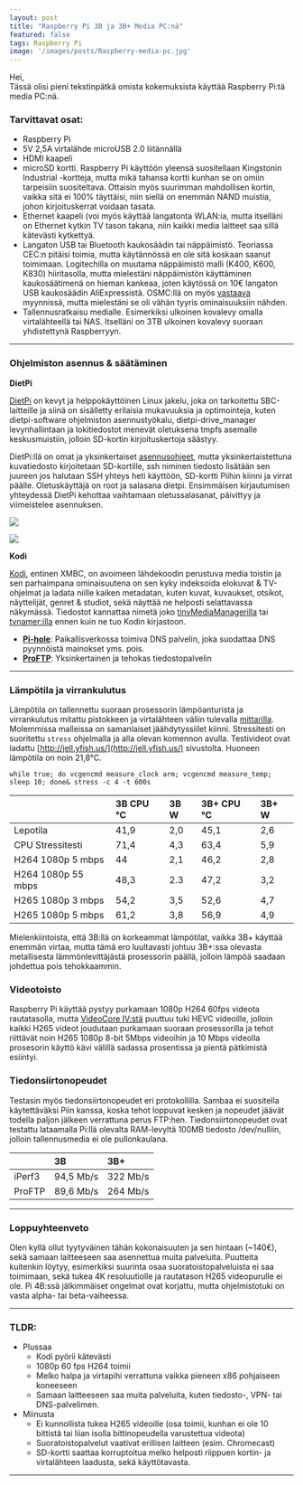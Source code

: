 ```yaml
---
layout: post
title: "Raspberry Pi 3B ja 3B+ Media PC:nä"
featured: false
tags: Raspberry Pi
image: '/images/posts/Raspberry-media-pc.jpg'
---
```


Hei,  
Tässä olisi pieni tekstinpätkä omista kokemuksista käyttää Raspberry Pi:tä media PC:nä.

<!--more-->

### Tarvittavat osat:

- Raspberry Pi
- 5V 2,5A virtalähde microUSB 2.0 liitännällä
- HDMI kaapeli
- microSD kortti. Raspberry Pi käyttöön yleensä suositellaan Kingstonin Industrial -kortteja, mutta mikä tahansa kortti kunhan se on omiin tarpeisiin suositeltava. Ottaisin myös suurimman mahdollisen kortin, vaikka sitä ei 100% täyttäisi, niin siellä on enemmän NAND muistia, johon kirjoituskerrat voidaan tasata.
- Ethernet kaapeli (voi myös käyttää langatonta WLAN:ia, mutta itselläni on Ethernet kytkin TV tason takana, niin kaikki media laitteet saa sillä kätevästi kytkettyä.
- Langaton USB tai Bluetooth kaukosäädin tai näppäimistö. Teoriassa CEC:n pitäisi toimia, mutta käytännössä en ole sitä koskaan saanut toimimaan. Logitechilla on muutama näppäimistö malli (K400, K600, K830) hiiritasolla, mutta mielestäni näppäimistön käyttäminen kaukosäätimenä on hieman kankeaa, joten käytössä on 10€ langaton USB kaukosäädin AliExpressistä. OSMC:llä on myös [vastaava](https://osmc.tv/store/product/osmc-remote-control/) myynnissä, mutta mielestäni se oli vähän tyyris ominaisuuksiin nähden.
- Tallennusratkaisu medialle. Esimerkiksi ulkoinen kovalevy omalla virtalähteellä tai NAS. Itselläni on 3TB ulkoinen kovalevy suoraan yhdistettynä Raspberryyn.

___

### Ohjelmiston asennus & säätäminen

**DietPi**

[DietPi](https://dietpi.com/) on kevyt ja helppokäyttöinen Linux jakelu, joka on tarkoitettu SBC-laitteille ja siinä on sisälletty erilaisia mukavuuksia ja optimointeja, kuten dietpi-software ohjelmiston asennustyökalu, dietpi-drive_manager levynhallintaan ja lokitiedostot menevät oletuksena tmpfs asemalle keskusmuistiin, jolloin SD-kortin kirjoituskertoja säästyy.

DietPi:llä on omat ja yksinkertaiset [asennusohjeet](https://dietpi.com/phpbb/viewtopic.php?f=8&t=9#p9), mutta yksinkertaistettuna kuvatiedosto kirjoitetaan SD-kortille, ssh niminen tiedosto lisätään sen juureen jos halutaan SSH yhteys heti käyttöön, SD-kortti Piihin kiinni ja virrat päälle. Oletuskäyttäjä on root ja salasana dietpi. Ensimmäisen kirjautumisen yhteydessä DietPi kehottaa vaihtamaan oletussalasanat, päivittyy ja viimeistelee asennuksen.

![](https://user-images.githubusercontent.com/35720395/62621283-061f3c80-b90b-11e9-9ba2-868d0f43d93e.png)

![](https://user-images.githubusercontent.com/35720395/62621332-22bb7480-b90b-11e9-87ab-9d1afcaa2755.png)


**Kodi**

[Kodi](https://kodi.tv/), entinen XMBC, on avoimeen lähdekoodin perustuva media toistin ja sen parhaimpana ominaisuutena on sen kyky indeksoida elokuvat & TV-ohjelmat ja ladata niille kaiken metadatan, kuten kuvat, kuvaukset, otsikot, näyttelijät, genret & studiot, sekä näyttää ne helposti selattavassa näkymässä. Tiedostot kannattaa nimetä joko [tinyMediaManagerilla](https://www.tinymediamanager.org) tai [tvnamer:illa](https://github.com/dbr/tvnamer) ennen kuin ne tuo Kodin kirjastoon.

- **[Pi-hole](https://pi-hole.net/)**: Paikallisverkossa toimiva DNS palvelin, joka suodattaa DNS pyynnöistä mainokset yms. pois.
- **[ProFTP](http://www.proftpd.org/)**: Yksinkertainen ja tehokas tiedostopalvelin

___

### Lämpötila ja virrankulutus

Lämpötila on tallennettu suoraan prosessorin lämpöanturista ja virrankulutus mitattu pistokkeen ja virtalähteen väliin tulevalla [mittarilla](https://hinta.fi/221661/brennenstuhl-bn-pm231). Molemmissa malleissa on samanlaiset jäähdytyssiilet kiinni. Stressitesti on suoritettu `stress` ohjelmalla ja alla olevan komennon avulla. Testivideot ovat ladattu [http://jell.yfish.us/](http://jell.yfish.us/) sivustolta. Huoneen lämpötila on noin 21,8°C.

```
while true; do vcgencmd measure_clock arm; vcgencmd measure_temp; sleep 10; done& stress -c 4 -t 600s
```

|  | 3B CPU °C | 3B W | 3B+ CPU °C | 3B+ W |
|:--|:--|:--|:--|:--|
| Lepotila | 41,9 | 2,0 | 45,1 | 2,6 |
| CPU Stressitesti | 71,4 | 4,3 | 63,4 | 5,9 |
| H264 1080p 5 mbps | 44 | 2,1 | 46,2 | 2,8 |
| H264 1080p 55 mbps | 48,3 | 2.3 | 47,2 | 3,2 |
| H265 1080p 3 mbps | 54,2 | 3,5 | 52,6 | 4,7 |
| H265 1080p 5 mbps | 61,2 | 3,8 | 56,9 | 4,9 |

Mielenkiintoista, että 3B:llä on korkeammat lämpötilat, vaikka 3B+ käyttää enemmän virtaa, mutta tämä ero luultavasti johtuu 3B+:ssa olevasta metallisesta lämmönlevittäjästä prosessorin päällä, jolloin lämpöä saadaan johdettua pois tehokkaammin.

### Videotoisto

Raspberry Pi käyttää pystyy purkamaan 1080p H264 60fps videota rautatasolla, mutta [VideoCore IV:stä](https://en.wikipedia.org/wiki/VideoCore#Table_of_SoCs_adopting_VideoCore_SIP_blocks) puuttuu  tuki HEVC videoille, jolloin kaikki H265 videot joudutaan purkamaan suoraan prosessorilla ja tehot riittävät noin H265 1080p 8-bit 5Mbps videoihin ja 10 Mbps videolla prosesorin käyttö kävi välillä sadassa prosentissa ja pientä pätkimistä esiintyi.

### Tiedonsiirtonopeudet

Testasin myös tiedonsiirtonopeudet eri protokollilla. Sambaa ei suositella käytettäväksi Piin kanssa, koska tehot loppuvat kesken ja nopeudet jäävät todella paljon jälkeen verrattuna perus FTP:hen. Tiedonsiirtonopeudet ovat testattu lataamalla Pi:llä olevalta RAM-levyltä 100MB tiedosto /dev/nulliin, jolloin tallennusmedia ei ole pullonkaulana.

|  | 3B | 3B+ |
|:--|:--|:--|
| iPerf3 | 94,5 Mb/s | 322 Mb/s |
| ProFTP | 89,6 Mb/s | 264 Mb/s |

___

### Loppuyhteenveto

Olen kyllä ollut tyytyväinen tähän kokonaisuuten ja sen hintaan (~140€), sekä samaan laitteeseen saa asennettua muita palveluita. Puutteita kuitenkin löytyy, esimerkiksi suurinta osaa suoratoistopalveluista ei saa toimimaan, sekä tukea 4K resoluutiolle ja rautatason H265 videopurulle ei ole. Pi 4B:ssä jälkimmäiset ongelmat ovat korjattu, mutta ohjelmistotuki on vasta alpha- tai beta-vaiheessa. 

___

### TLDR:

- Plussaa
	- Kodi pyörii kätevästi
	- 1080p 60 fps H264 toimii
	- Melko halpa ja virtapihi verrattuna vaikka pieneen x86 pohjaiseen koneeseen
	- Samaan laitteeseen saa muita palveluita, kuten tiedosto-, VPN- tai DNS-palvelimen.
- Miinusta
	- Ei kunnollista tukea H265 videoille (osa toimii, kunhan ei ole 10 bittistä tai liian isolla bittinopeudella varustettua videota)
	- Suoratoistopalvelut vaativat erillisen laitteen (esim. Chromecast)
	- SD-kortti saattaa korruptoitua melko helposti riippuen kortin- ja virtalähteen laadusta, sekä käyttötavasta.

___